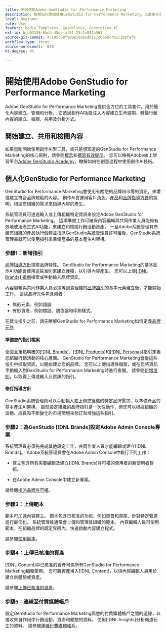 ```yaml
---
title: 開始使用Adobe GenStudio for Performance Marketing
description: 瞭解如何開始使用GenStudio for Performance Marketing，以產生符合品牌的行銷內容並加快行銷活動管理。
level: Beginner
role: User
feature: Media Templates, Guidelines, Generative AI
exl-id: bcb03198-bbcb-45ae-af01-25c1e834b563
source-git-commit: 47195c08f500e50a01db127c6badc461c10afaf9
workflow-type: tm+mt
source-wordcount: '638'
ht-degree: 0%

---
```


# 開始使用Adobe GenStudio for Performance Marketing

Adobe GenStudio for Performance Marketing提供全方位的工具套件，用於簡化內容建立、管理和分析。 它透過創作AI功能注入內容建立生命週期，轉變行銷內容的建立、檢閱、共用及分析方式。

## 開始建立、共用和檢閱內容

如果您剛開始使用創作AI型工具，或只是想知道的GenStudio for Performance Marketing的核心原則，請參閱[概念](/help/user-guide/concepts.md)和[撰寫有效提示](/help/user-guide/effective-prompts.md)。 您可以檢視Adobe線上學習平台[Adobe GenStudio Academy](https://learningmanager.adobe.com/genstudioacademy)，瞭解如何在創意過程中使用創作AI技術。

## 個人化GenStudio for Performance Marketing

GenStudio for Performance Marketing會使用有關您的品牌和市場的資訊，來增強建立符合品牌規範的內容。 創作AI會運用客戶[角色](/help/user-guide/guidelines/personas.md)、[產品](/help/user-guide/guidelines/products.md)和[品牌指導方針](/help/user-guide/guidelines/overview.md)的說明，根據您組織的需求來指導內容的產生。

系統管理員可透過輸入或上傳組織特定資訊來設定Adobe GenStudio for Performance Marketing。 這項準備工作可確保內容編輯與共同作業人員能夠有效地使用產生式AI功能，來建立和檢閱行銷活動資產。 一旦Adobe系統管理員布建您組織的產品執行個體並指派GenStudio系統管理員許可權後，GenStudio系統管理員就可以使用指引來準備產品的基本產生AI架構。

### 步驟1：新增指引

品牌[指導方針](/help/user-guide/guidelines/overview.md)擷取品牌特性。 GenStudio for Performance Marketing的基本創作AI功能會使用這些准則來建立護欄，以引導內容產生。 您可以上傳[[!DNL Brands] 指南](/help/user-guide/guidelines/brands.md)檔案或手動輸入品牌資訊。

內容編輯與共同作業人員必須等到貴組織的[品牌識別](/help/user-guide/guidelines/brands.md)的基本元素建立後，才能開始工作。 這些品牌元件包含兩者：

* 無形元素，例如語調
* 有形資產，例如標誌、調色盤和印刷樣式。

在建立指引之前，請先瞭解GenStudio for Performance Marketing如何定義[品牌元件](/help/user-guide/guidelines/brands.md)

#### 準備您的指引檔案

全面且重點明確的[[!DNL Brands]](/help/user-guide/guidelines/brands.md)、[[!DNL Products]](/help/user-guide/guidelines/products.md)和[[!DNL Personas]](/help/user-guide/guidelines/personas.md)指引定義您組織行銷活動的核心層面。 GenStudio for Performance Marketing會從這些指引中擷取資訊，以開始建立您的品牌。 您可以上傳指導性檔案，或在您將資訊手動輸入到GenStudio for Performance Marketing時進行查閱。 請參閱[新增准則](/help/user-guide/guidelines/overview.md)，以取得上傳或輸入此資訊的指引。

#### 修訂指導方針

GenStudio系統管理員可以手動輸入或上傳您組織的特定品牌需求，以準備產品的基本產生AI架構。 雖然設定組織的品牌指引是一次性動作，但您可以根據組織的波動、成長和不斷變化的市場環境來修訂和增強這些指引。

### 步驟2：為GenStudio [!DNL Brands]設定Adobe Admin Console專案

系統管理員必須先完成其他設定工作，共同作業人員才能編輯或建立[!DNL Brands]。 Adobe系統管理員會在Adobe Admin Console中執行下列工作：

* 建立包含所有需要編輯及建立[!DNL Brands]許可權的使用者的新使用者群組。

* 在Adobe Admin Console中建立新專案。

請參閱[指派品牌許可權](configure-brand-permissions.md)。

### 步驟3：上傳範本

範本可加速內容建立。 範本包含已核准的功能，例如頁首和頁尾，針對特定管道進行最佳化。 系統管理員通常會上傳和管理其組織的範本。 內容編輯人員可使用範本，在組織品牌的既定界限內，快速啟動內容建立程式。

請參閱[使用範本](/help/user-guide/content/use-templates.md)。

### 步驟4：上傳已核准的資產

[!DNL Content]中已核准的資產可供所有GenStudio for Performance Marketing編輯使用。 您可將資產填入[!DNL Content]，以供內容編輯人員用於建立新體驗或資產。

請參閱[上傳已核准的資產](/help/user-guide/content/manage-assets.md)。

### 步驟5：連線至付費媒體帳戶

設定GenStudio for Performance Marketing與您的付費媒體帳戶之間的連線，以接收來自作用中行銷活動、資產和體驗的資料。 使用[!DNL Insights]分析頻道衍生的資料。 請參閱[連線付費媒體帳戶](/help/user-guide/connectors/connect-channel.md)。
